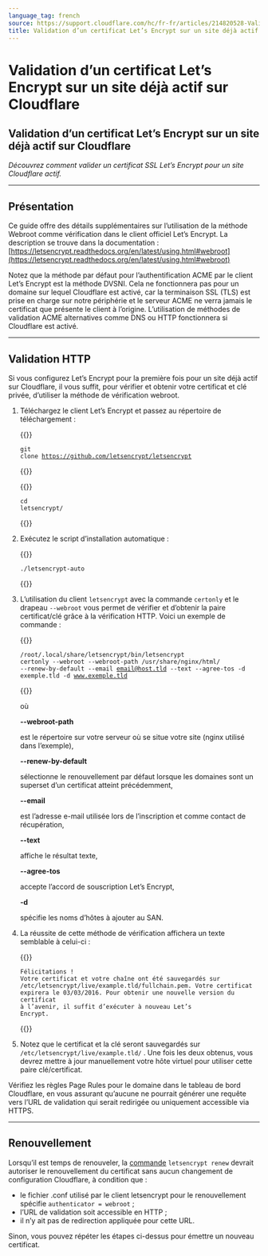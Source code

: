 ```yaml
---
language_tag: french
source: https://support.cloudflare.com/hc/fr-fr/articles/214820528-Validation-d-un-certificat-Let-s-Encrypt-sur-un-site-d%C3%A9j%C3%A0-actif-sur-Cloudflare
title: Validation d’un certificat Let’s Encrypt sur un site déjà actif sur Cloudflare
---
```


# Validation d’un certificat Let’s Encrypt sur un site déjà actif sur Cloudflare

## Validation d’un certificat Let’s Encrypt sur un site déjà actif sur Cloudflare

_Découvrez comment valider un certificat SSL Let’s Encrypt pour un site Cloudflare actif._

___

## Présentation

Ce guide offre des détails supplémentaires sur l’utilisation de la méthode Webroot comme vérification dans le client officiel Let’s Encrypt. La description se trouve dans la documentation : [https://letsencrypt.readthedocs.org/en/latest/using.html#webroot](https://letsencrypt.readthedocs.org/en/latest/using.html#webroot)

Notez que la méthode par défaut pour l’authentification ACME par le client Let’s Encrypt est la méthode DVSNI. Cela ne fonctionnera pas pour un domaine sur lequel Cloudflare est activé, car la terminaison SSL (TLS) est prise en charge sur notre périphérie et le serveur ACME ne verra jamais le certificat que présente le client à l’origine. L’utilisation de méthodes de validation ACME alternatives comme DNS ou HTTP fonctionnera si Cloudflare est activé.

___

## Validation HTTP

Si vous configurez Let’s Encrypt pour la première fois pour un site déjà actif sur Cloudflare, il vous suffit, pour vérifier et obtenir votre certificat et clé privée, d’utiliser la méthode de vérification webroot. 

1.  Téléchargez le client Let’s Encrypt et passez au répertoire de téléchargement :


    {{<raw>}}<pre class="CodeBlock CodeBlock-with-rows CodeBlock-scrolls-horizontally CodeBlock-is-light-in-light-theme CodeBlock--language-txt" language="txt"><code><span class="CodeBlock--rows"><span class="CodeBlock--rows-content"><span class="CodeBlock--row"><span class="CodeBlock--row-indicator"></span><div class="CodeBlock--row-content"><span class="CodeBlock--token-plain">git clone https://github.com/letsencrypt/letsencrypt</span></div></span></span></span></code></pre>{{</raw>}}


    {{<raw>}}<pre class="CodeBlock CodeBlock-with-rows CodeBlock-scrolls-horizontally CodeBlock-is-light-in-light-theme CodeBlock--language-txt" language="txt"><code><span class="CodeBlock--rows"><span class="CodeBlock--rows-content"><span class="CodeBlock--row"><span class="CodeBlock--row-indicator"></span><div class="CodeBlock--row-content"><span class="CodeBlock--token-plain">cd letsencrypt/</span></div></span></span></span></code></pre>{{</raw>}}
    
2.  Exécutez le script d’installation automatique :  


    {{<raw>}}<pre class="CodeBlock CodeBlock-with-rows CodeBlock-scrolls-horizontally CodeBlock-is-light-in-light-theme CodeBlock--language-txt" language="txt"><code><span class="CodeBlock--rows"><span class="CodeBlock--rows-content"><span class="CodeBlock--row"><span class="CodeBlock--row-indicator"></span><div class="CodeBlock--row-content"><span class="CodeBlock--token-plain">./letsencrypt-auto</span></div></span></span></span></code></pre>{{</raw>}}
    
3.  L’utilisation du client `letsencrypt` avec la commande `certonly` et le drapeau `--webroot` vous permet de vérifier et d’obtenir la paire certificat/clé grâce à la vérification HTTP. Voici un exemple de commande :  


    {{<raw>}}<pre class="CodeBlock CodeBlock-with-rows CodeBlock-scrolls-horizontally CodeBlock-is-light-in-light-theme CodeBlock--language-txt" language="txt"><code><span class="CodeBlock--rows"><span class="CodeBlock--rows-content"><span class="CodeBlock--row"><span class="CodeBlock--row-indicator"></span><div class="CodeBlock--row-content"><span class="CodeBlock--token-plain">/root/.local/share/letsencrypt/bin/letsencrypt certonly --webroot --webroot-path /usr/share/nginx/html/ --renew-by-default --email email@host.tld --text --agree-tos -d exemple.tld -d www.exemple.tld</span></div></span></span></span></code></pre>{{</raw>}}
    
      
    où  
    
    **\--webroot-path**
    
    est le répertoire sur votre serveur où se situe votre site (nginx utilisé dans l’exemple),
    
    **\--renew-by-default**
    
    sélectionne le renouvellement par défaut lorsque les domaines sont un superset d’un certificat atteint précédemment,
    
    **\--email**
    
    est l’adresse e-mail utilisée lors de l’inscription et comme contact de récupération,
    
    **\--text**
    
    affiche le résultat texte,
    
    **\--agree-tos**
    
    accepte l’accord de souscription Let’s Encrypt,
    
    **\-d**
    
    spécifie les noms d’hôtes à ajouter au SAN.
    
4.  La réussite de cette méthode de vérification affichera un texte semblable à celui-ci :  


    {{<raw>}}<pre class="CodeBlock CodeBlock-with-rows CodeBlock-scrolls-horizontally CodeBlock-is-light-in-light-theme CodeBlock--language-txt" language="txt"><code><span class="CodeBlock--rows"><span class="CodeBlock--rows-content"><span class="CodeBlock--row"><span class="CodeBlock--row-indicator"></span><div class="CodeBlock--row-content"><span class="CodeBlock--token-plain">Félicitations ! Votre certificat et votre chaîne ont été sauvegardés sur /etc/letsencrypt/live/example.tld/fullchain.pem.    Votre certificat expirera le 03/03/2016. Pour obtenir une nouvelle version du certificat    à l’avenir, il suffit d’exécuter à nouveau Let’s Encrypt.</span></div></span></span></span></code></pre>{{</raw>}}
    
5.  Notez que le certificat et la clé seront sauvegardés sur `/etc/letsencrypt/live/example.tld/` . Une fois les deux obtenus, vous devrez mettre à jour manuellement votre hôte virtuel pour utiliser cette paire clé/certificat.

Vérifiez les règles Page Rules pour le domaine dans le tableau de bord Cloudflare, en vous assurant qu’aucune ne pourrait générer une requête vers l’URL de validation qui serait redirigée ou uniquement accessible via HTTPS.

___

## Renouvellement

Lorsqu’il est temps de renouveler, la [commande](https://letsencrypt.readthedocs.org/en/latest/using.html#renewal) `letsencrypt renew` devrait autoriser le renouvellement du certificat sans aucun changement de configuration Cloudflare, à condition que :

-   le fichier .conf utilisé par le client letsencrypt pour le renouvellement spécifie `authenticator = webroot` ;
-   l’URL de validation soit accessible en HTTP ;
-   il n’y ait pas de redirection appliquée pour cette URL.

Sinon, vous pouvez répéter les étapes ci-dessus pour émettre un nouveau certificat.
